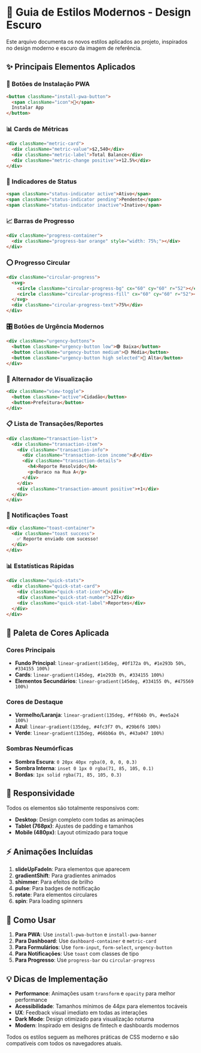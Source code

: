 # 🎨 Guia de Estilos Modernos - Design Escuro

Este arquivo documenta os novos estilos aplicados ao projeto, inspirados no design moderno e escuro da imagem de referência.

## ✨ Principais Elementos Aplicados

### 🔘 Botões de Instalação PWA
```html
<button className="install-pwa-button">
  <span className="icon">📱</span>
  Instalar App
</button>
```

### 📊 Cards de Métricas
```html
<div className="metric-card">
  <div className="metric-value">$2,540</div>
  <div className="metric-label">Total Balance</div>
  <div className="metric-change positive">+12.5%</div>
</div>
```

### 🎯 Indicadores de Status
```html
<span className="status-indicator active">Ativo</span>
<span className="status-indicator pending">Pendente</span>
<span className="status-indicator inactive">Inativo</span>
```

### 📈 Barras de Progresso
```html
<div className="progress-container">
  <div className="progress-bar orange" style="width: 75%;"></div>
</div>
```

### ⭕ Progresso Circular
```html
<div className="circular-progress">
  <svg>
    <circle className="circular-progress-bg" cx="60" cy="60" r="52"></circle>
    <circle className="circular-progress-fill" cx="60" cy="60" r="52"></circle>
  </svg>
  <div className="circular-progress-text">75%</div>
</div>
```

### 🎛️ Botões de Urgência Modernos
```html
<div className="urgency-buttons">
  <button className="urgency-button low">🟢 Baixa</button>
  <button className="urgency-button medium">🟡 Média</button>
  <button className="urgency-button high selected">🔴 Alta</button>
</div>
```

### 📱 Alternador de Visualização
```html
<div className="view-toggle">
  <button className="active">Cidadão</button>
  <button>Prefeitura</button>
</div>
```

### 📋 Lista de Transações/Reportes
```html
<div className="transaction-list">
  <div className="transaction-item">
    <div className="transaction-info">
      <div className="transaction-icon income">💰</div>
      <div className="transaction-details">
        <h4>Reporte Resolvido</h4>
        <p>Buraco na Rua A</p>
      </div>
    </div>
    <div className="transaction-amount positive">+1</div>
  </div>
</div>
```

### 🔔 Notificações Toast
```html
<div className="toast-container">
  <div className="toast success">
    ✅ Reporte enviado com sucesso!
  </div>
</div>
```

### 📊 Estatísticas Rápidas
```html
<div className="quick-stats">
  <div className="quick-stat-card">
    <div className="quick-stat-icon">📍</div>
    <div className="quick-stat-number">127</div>
    <div className="quick-stat-label">Reportes</div>
  </div>
</div>
```

## 🎨 Paleta de Cores Aplicada

### Cores Principais
- **Fundo Principal**: `linear-gradient(145deg, #0f172a 0%, #1e293b 50%, #334155 100%)`
- **Cards**: `linear-gradient(145deg, #1e293b 0%, #334155 100%)`
- **Elementos Secundários**: `linear-gradient(145deg, #334155 0%, #475569 100%)`

### Cores de Destaque
- **Vermelho/Laranja**: `linear-gradient(135deg, #ff6b6b 0%, #ee5a24 100%)`
- **Azul**: `linear-gradient(135deg, #4fc3f7 0%, #29b6f6 100%)`
- **Verde**: `linear-gradient(135deg, #66bb6a 0%, #43a047 100%)`

### Sombras Neumórficas
- **Sombra Escura**: `0 20px 40px rgba(0, 0, 0, 0.3)`
- **Sombra Interna**: `inset 0 1px 0 rgba(71, 85, 105, 0.1)`
- **Bordas**: `1px solid rgba(71, 85, 105, 0.3)`

## 📱 Responsividade

Todos os elementos são totalmente responsivos com:
- **Desktop**: Design completo com todas as animações
- **Tablet (768px)**: Ajustes de padding e tamanhos
- **Mobile (480px)**: Layout otimizado para toque

## ⚡ Animações Incluídas

1. **slideUpFadeIn**: Para elementos que aparecem
2. **gradientShift**: Para gradientes animados
3. **shimmer**: Para efeitos de brilho
4. **pulse**: Para badges de notificação
5. **rotate**: Para elementos circulares
6. **spin**: Para loading spinners

## 🔧 Como Usar

1. **Para PWA**: Use `install-pwa-button` e `install-pwa-banner`
2. **Para Dashboard**: Use `dashboard-container` e `metric-card`
3. **Para Formulários**: Use `form-input`, `form-select`, `urgency-button`
4. **Para Notificações**: Use `toast` com classes de tipo
5. **Para Progresso**: Use `progress-bar` ou `circular-progress`

## 💡 Dicas de Implementação

- **Performance**: Animações usam `transform` e `opacity` para melhor performance
- **Acessibilidade**: Tamanhos mínimos de 44px para elementos tocáveis
- **UX**: Feedback visual imediato em todas as interações
- **Dark Mode**: Design otimizado para visualização noturna
- **Modern**: Inspirado em designs de fintech e dashboards modernos

Todos os estilos seguem as melhores práticas de CSS moderno e são compatíveis com todos os navegadores atuais.
